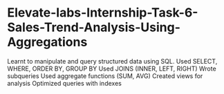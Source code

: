 # Elevate-labs-Internship-Task-6-Sales-Trend-Analysis-Using-Aggregations
Learnt to manipulate and query structured data using SQL.
Used SELECT, WHERE, ORDER BY, GROUP BY
Used JOINS (INNER, LEFT, RIGHT)
Wrote subqueries
Used aggregate functions (SUM, AVG)
Created views for analysis
Optimized queries with indexes
